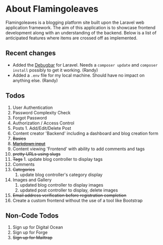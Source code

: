 # About Flamingoleaves

Flamingoleaves is a blogging platform site built upon the Laravel web application framework. The aim
of this application is to showcase frontend development along with an understanding of the backend.
Below is a list of anticipated features where items are crossed off as implemented.


## Recent changes

- Added the [Debugbar](https://github.com/barryvdh/laravel-debugbar) for Laravel. Needs a `composer update` and `composer install` possibly to get it working. (Randy)
- Added a `.env` file for my local machine. Should have no impact on anything else. (Randy)


## Todos

1. User Authentication
  1. Password Complexity Check
  1. Forgot Password
1. Authorization / Access Control
  1. Posts
    1. Add/Edit/Delete Post
1. Content creator 'Backend' including a dashboard and blog creation form
  1. ~~Basics~~
  1. ~~[Markdown input](https://github.com/erusev/parsedown)~~
1. Content viewing 'Frontend' with ability to add comments and tags
  1. ~~pretty URLs using slugs~~
  1. ~~Tags~~
    1. update blog controller to display tags
  1. Comments
1. ~~Categories~~
    1. update blog controller's category display
1. Images and Gallery
    1. updated blog controller to display images
    1. updated post controller to display, delete images
1. ~~Email address verification before registration completion~~
1. Create a custom frontend without the use of a tool like Bootstrap


## Non-Code Todos

1. Sign up for Digital Ocean
1. Sign up for Forge
1. ~~Sign up for Mailtrap~~
